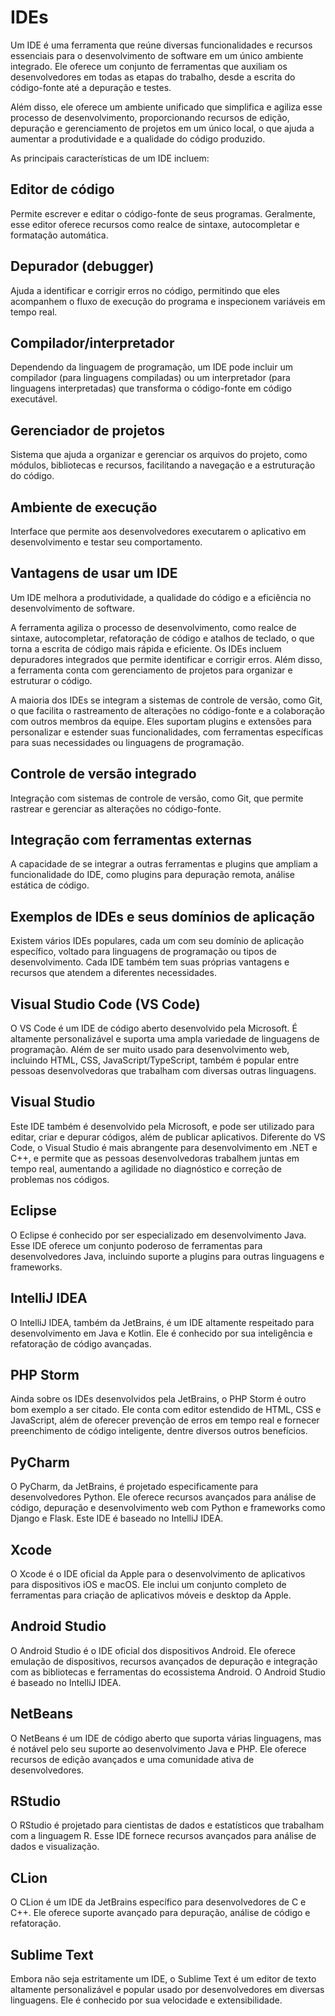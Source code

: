 # IDEs
Um IDE é uma ferramenta que reúne diversas funcionalidades e recursos essenciais para o desenvolvimento de software em um único ambiente integrado. Ele oferece um conjunto de ferramentas que auxiliam os desenvolvedores em todas as etapas do trabalho, desde a escrita do código-fonte até a depuração e testes. 

Além disso, ele oferece um ambiente unificado que simplifica e agiliza esse processo de desenvolvimento, proporcionando recursos de edição, depuração e gerenciamento de projetos em um único local, o que ajuda a aumentar a produtividade e a qualidade do código produzido. 

As principais características de um IDE incluem: 

## Editor de código 
Permite escrever e editar o código-fonte de seus programas. Geralmente, esse editor oferece recursos como realce de sintaxe, autocompletar e formatação automática. 

## Depurador (debugger)
Ajuda a identificar e corrigir erros no código, permitindo que eles acompanhem o fluxo de execução do programa e inspecionem variáveis em tempo real. 

## Compilador/interpretador 
Dependendo da linguagem de programação, um IDE pode incluir um compilador (para linguagens compiladas) ou um interpretador (para linguagens interpretadas) que transforma o código-fonte em código executável. 


## Gerenciador de projetos
Sistema que ajuda a organizar e gerenciar os arquivos do projeto, como módulos, bibliotecas e recursos, facilitando a navegação e a estruturação do código. 

## Ambiente de execução 
Interface que permite aos desenvolvedores executarem o aplicativo em desenvolvimento e testar seu comportamento. 

## Vantagens de usar um IDE

Um IDE melhora a produtividade, a qualidade do código e a eficiência no desenvolvimento de software.  

A ferramenta agiliza o processo de desenvolvimento, como realce de sintaxe, autocompletar, refatoração de código e atalhos de teclado, o que torna a escrita de código mais rápida e eficiente. Os IDEs incluem depuradores integrados que permite identificar e corrigir erros. Além disso, a ferramenta conta com gerenciamento de projetos para organizar e estruturar o código. 

A maioria dos IDEs se integram a sistemas de controle de versão, como Git, o que facilita o rastreamento de alterações no código-fonte e a colaboração com outros membros da equipe. Eles suportam plugins e extensões para personalizar e estender suas funcionalidades, com ferramentas específicas para suas necessidades ou linguagens de programação. 

## Controle de versão integrado
Integração com sistemas de controle de versão, como Git, que permite rastrear e gerenciar as alterações no código-fonte. 

## Integração com ferramentas externas 
A capacidade de se integrar a outras ferramentas e plugins que ampliam a funcionalidade do IDE, como plugins para depuração remota, análise estática de código. 

## Exemplos de IDEs e seus domínios de aplicação  
Existem vários IDEs populares, cada um com seu domínio de aplicação específico, voltado para linguagens de programação ou tipos de desenvolvimento. Cada IDE também tem suas próprias vantagens e recursos que atendem a diferentes necessidades.

 ## Visual Studio Code (VS Code) 
O VS Code é um IDE de código aberto desenvolvido pela Microsoft. É altamente personalizável e suporta uma ampla variedade de linguagens de programação. Além de ser muito usado para desenvolvimento web, incluindo HTML, CSS, JavaScript/TypeScript, também é popular entre pessoas desenvolvedoras que trabalham com diversas outras linguagens. 

 ## Visual Studio  
Este IDE também é desenvolvido pela Microsoft, e pode ser utilizado para editar, criar e depurar códigos, além de publicar aplicativos. Diferente do VS Code, o Visual Studio é mais abrangente para desenvolvimento em .NET e C++, e permite que as pessoas desenvolvedoras trabalhem juntas em tempo real, aumentando a agilidade no diagnóstico e correção de problemas nos códigos.  

 ## Eclipse
O Eclipse é conhecido por ser especializado em desenvolvimento Java. Esse IDE oferece um conjunto poderoso de ferramentas para desenvolvedores Java, incluindo suporte a plugins para outras linguagens e frameworks. 

 ## IntelliJ IDEA
O IntelliJ IDEA, também da JetBrains, é um IDE altamente respeitado para desenvolvimento em Java e Kotlin. Ele é conhecido por sua inteligência e refatoração de código avançadas. 

 ## PHP Storm  
Ainda sobre os IDEs desenvolvidos pela JetBrains, o PHP Storm é outro bom exemplo a ser citado. Ele conta com editor estendido de HTML, CSS e JavaScript, além de oferecer prevenção de erros em tempo real e fornecer preenchimento de código inteligente, dentre diversos outros benefícios. 

 ## PyCharm
O PyCharm, da JetBrains, é projetado especificamente para desenvolvedores Python. Ele oferece recursos avançados para análise de código, depuração e desenvolvimento web com Python e frameworks como Django e Flask. Este IDE é baseado no IntelliJ IDEA. 

 ## Xcode  
O Xcode é o IDE oficial da Apple para o desenvolvimento de aplicativos para dispositivos iOS e macOS. Ele inclui um conjunto completo de ferramentas para criação de aplicativos móveis e desktop da Apple. 

 ## Android Studio  
O Android Studio é o IDE oficial dos dispositivos Android. Ele oferece emulação de dispositivos, recursos avançados de depuração e integração com as bibliotecas e ferramentas do ecossistema Android. O Android Studio é baseado no IntelliJ IDEA. 

 ## NetBeans   
O NetBeans é um IDE de código aberto que suporta várias linguagens, mas é notável pelo seu suporte ao desenvolvimento Java e PHP. Ele oferece recursos de edição avançados e uma comunidade ativa de desenvolvedores. 

 ## RStudio
O RStudio é projetado para cientistas de dados e estatísticos que trabalham com a linguagem R. Esse IDE fornece recursos avançados para análise de dados e visualização. 

 ## CLion
O CLion é um IDE da JetBrains específico para desenvolvedores de C e C++. Ele oferece suporte avançado para depuração, análise de código e refatoração. 

 ## Sublime Text
Embora não seja estritamente um IDE, o Sublime Text é um editor de texto altamente personalizável e popular usado por desenvolvedores em diversas linguagens. Ele é conhecido por sua velocidade e extensibilidade. 
